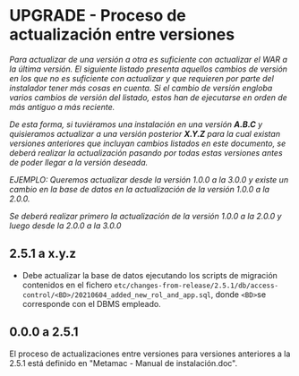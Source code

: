 # UPGRADE - Proceso de actualización entre versiones

*Para actualizar de una versión a otra es suficiente con actualizar el WAR a la última versión. 
El siguiente listado presenta aquellos cambios de versión en los que no es suficiente con actualizar 
y que requieren por parte del instalador tener más cosas en cuenta. Si el cambio de versión engloba 
varios cambios de versión del listado, estos han de ejecutarse en orden de más antiguo a más reciente.*

*De esta forma, si tuviéramos una instalación en una versión **A.B.C** y quisieramos actualizar a una 
versión posterior **X.Y.Z** para la cual existan versiones anteriores que incluyan cambios listados 
en este documento, se deberá realizar la actualización pasando por todas estas versiones antes de 
poder llegar a la versión deseada.*

*EJEMPLO: Queremos actualizar desde la versión 1.0.0 a la 3.0.0 y existe un cambio en la base de 
datos en la actualización de la versión 1.0.0 a la 2.0.0.*

*Se deberá realizar primero la actualización de la versión 1.0.0 a la 2.0.0 y luego desde la 2.0.0 a la 3.0.0*

## 2.5.1 a x.y.z

- Debe actualizar la base de datos ejecutando los scripts de migración contenidos en el fichero 
  `etc/changes-from-release/2.5.1/db/access-control/<BD>/20210604_added_new_rol_and_app.sql`, donde `<BD>`se corresponde 
  con el DBMS empleado.
  
## 0.0.0 a 2.5.1

El proceso de actualizaciones entre versiones para versiones anteriores a la 2.5.1 está definido en 
"Metamac - Manual de instalación.doc".
